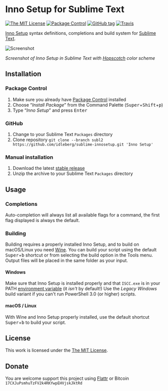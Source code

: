 # Inno Setup for Sublime Text

[![The MIT License](https://img.shields.io/badge/license-MIT-orange.svg?style=flat-square)](http://opensource.org/licenses/MIT)
[![Package Control](https://packagecontrol.herokuapp.com/downloads/Inno%20Setup.svg?style=flat-square)](https://packagecontrol.io/packages/Inno%20Setup)
[![GitHub tag](https://img.shields.io/github/tag/idleberg/sublime-innosetup.svg?style=flat-square)](https://github.com/idleberg/sublime-innosetup/tags)
[![Travis](https://img.shields.io/travis/idleberg/sublime-innosetup.svg?branch=subl2&style=flat-square)](https://travis-ci.org/idleberg/sublime-innosetup)

[Inno Setup](http://www.jrsoftware.org/isinfo.php) syntax definitions, completions and build system for [Sublime Text](http://www.sublimetext.com/).

![Screenshot](https://raw.githubusercontent.com/idleberg/sublime-innosetup/master/screenshot.png)

*Screenshot of Inno Setup in Sublime Text with [Hopscotch](https://github.com/idleberg/Hopscotch) color scheme*

## Installation

### Package Control

1. Make sure you already have [Package Control](https://packagecontrol.io/) installed
2. Choose “*Install Package*” from the Command Palette (<kbd>Super</kbd>+<kbd>Shift</kbd>+<kbd>p</kbd>)
3. Type “*Inno Setup*” and press <kbd>Enter</kbd>

### GitHub

1. Change to your Sublime Text `Packages` directory
2. Clone repository `git clone --branch subl2 https://github.com/idleberg/sublime-innosetup.git 'Inno Setup'`

### Manual installation

1. Download the latest [stable release](https://github.com/idleberg/sublime-innosetup/releases)
2. Unzip the archive to your Sublime Text `Packages` directory

## Usage

### Completions

Auto-completion will always list all available flags for a command, the first flag displayed is always the default.

### Building

Building requires a properly installed Inno Setup, and to build on macOS/Linux you need [Wine](https://www.winehq.org/). You can build your script using the default <kbd>Super</kbd>+<kbd>b</kbd> shortcut or from selecting the build option in the Tools menu. Output files will be placed in the same folder as your input.

#### Windows

Make sure that Inno Setup is installed properly and that `ISCC.exe` is in your PATH [environment variable](http://superuser.com/a/284351/195953) (it *isn't* by default!) Use the *Legacy Windows* build variant if you can't run PowerShell 3.0 (or higher) scripts.

#### macOS / Linux

With Wine and Inno Setup properly installed, use the default shortcut <kbd>Super</kbd>+<kbd>b</kbd> to build your script.

## License

This work is licensed under the [The MIT License](LICENSE).

## Donate

You are welcome support this project using [Flattr](https://flattr.com/submit/auto?user_id=idleberg&url=https://github.com/idleberg/sublime-innosetup) or Bitcoin `17CXJuPsmhuTzFV2k4RKYwpEHVjskJktRd`